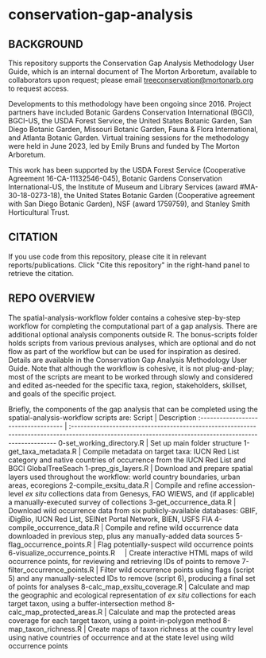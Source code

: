 # conservation-gap-analysis

## BACKGROUND

This repository supports the Conservation Gap Analysis Methodology User Guide, which is an internal document of The Morton Arboretum, available to collaborators upon request; please email treeconservation@mortonarb.org to request access. 

Developments to this methodology have been ongoing since 2016. Project partners have included Botanic Gardens Conservation International (BGCI), BGCI-US, the USDA Forest Service, the United States Botanic Garden, San Diego Botanic Garden, Missouri Botanic Garden, Fauna & Flora International, and Atlanta Botanic Garden. Virtual training sessions for the methodology were held in June 2023, led by Emily Bruns and funded by The Morton Arboretum.

This work has been supported by the USDA Forest Service (Cooperative Agreement 16-CA-11132546-045), Botanic Gardens Conservation International-US, the Institute of Museum and Library Services (award #MA-30-18-0273-18), the United States Botanic Garden (Cooperative agreement with San Diego Botanic Garden), NSF (award 1759759), and Stanley Smith Horticultural Trust.

## CITATION

If you use code from this repository, please cite it in relevant reports/publications. Click "Cite this repository" in the right-hand panel to retrieve the citation.

## REPO OVERVIEW

The spatial-analysis-workflow folder contains a cohesive step-by-step workflow for completing the computational part of a gap analysis. There are additional optional analysis components outside R. The bonus-scripts folder holds scripts from various previous analyses, which are optional and do not flow as part of the workflow but can be used for inspiration as desired. Details are available in the Conservation Gap Analysis Methodology User Guide. Note that although the workflow is cohesive, it is not plug-and-play; most of the scripts are meant to be worked through slowly and considered and edited as-needed for the specific taxa, region, stakeholders, skillset, and goals of the specific project.

Briefly, the components of the gap analysis that can be completed using the spatial-analysis-workflow scripts are:
Script                               | Description
:----------------------------------- | :-------------------------------------------------------------------------------------------------------------------------------------------------------
0-set_working_directory.R            | Set up main folder structure
1-get_taxa_metadata.R                | Compile metadata on target taxa: IUCN Red List category and native countries of occurrence from the IUCN Red List and BGCI GlobalTreeSeach
1-prep_gis_layers.R                  | Download and prepare spatial layers used throughout the workflow: world country boundaries, urban areas, ecoregions
2-compile_exsitu_data.R              | Compile and refine accession-level *ex situ* collections data from Genesys, FAO WIEWS, and (if applicable) a manually-executed survey of collections
3-get_occurrence_data.R              | Download wild occurrence data from six publicly-available databases: GBIF, iDigBio, IUCN Red List, SEINet Portal Network, BIEN, USFS FIA
4-compile_occurrence_data.R          | Compile and refine wild occurrence data downloaded in previous step, plus any manually-added data sources
5-flag_occurrence_points.R           | Flag potentially-suspect wild occurrence points
6-visualize_occurrence_points.R &nbsp; &nbsp; | Create interactive HTML maps of wild occurrence points, for reviewing and retrieving IDs of points to remove
7-filter_occurrence_points.R         | Filter wild occurrence points using flags (script 5) and any manually-selected IDs to remove (script 6), producing a final set of points for analyses
8-calc_map_exsitu_coverage.R         | Calculate and map the geographic and ecological representation of *ex situ* collections for each target taxon, using a buffer-intersection method
8-calc_map_protected_areas.R         | Calculate and map the protected areas coverage for each target taxon, using a point-in-polygon method
8-map_taxon_richness.R               | Create maps of taxon richness at the country level using native countries of occurrence and at the state level using wild occurrence points
